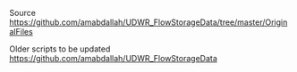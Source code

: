 
Source
https://github.com/amabdallah/UDWR_FlowStorageData/tree/master/OriginalFiles


Older scripts to be updated 
https://github.com/amabdallah/UDWR_FlowStorageData